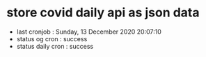 # store covid daily api as json data

- last cronjob : Sunday, 13 December 2020 20:07:10
- status og cron : success
- status daily cron : success
      
      